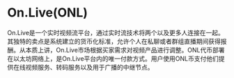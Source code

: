 # On.Live(ONL)

On.Live是一个实时视频流平台，通过实时流技术将两个以及更多人连接在一起。其独特的卖点是系统建立的货币化标准，允许个人在私聊或者群组直播期间获得报酬。从本质上讲，On.Live市场根据买家需求对视频产品进行调整。ONL代币部署在以太坊网络上，是On.Live平台内的唯一付款方式。用户使用ONL币支付他们提供在线视频服务、转码服务以及用于广播的中继节点。


